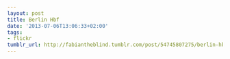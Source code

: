 ```yaml
---
layout: post
title: Berlin Hbf
date: '2013-07-06T13:06:33+02:00'
tags:
- flickr
tumblr_url: http://fabiantheblind.tumblr.com/post/54745807275/berlin-hbf
---
```

